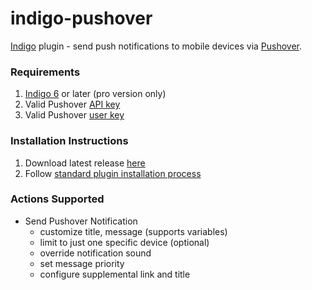 indigo-pushover
===============

[Indigo](http://www.indigodomo.com/) plugin  - send push notifications to mobile devices via [Pushover](http://www.pushover.net).

### Requirements

1. [Indigo 6](http://www.indigodomo.com/) or later (pro version only)
2. Valid Pushover [API key](https://pushover.net/apps/clone/indigo_domotics)
3. Valid Pushover [user key](https://pushover.net/faq#overview-what)

### Installation Instructions

1. Download latest release [here](https://github.com/IndigoDomotics/indigo-pushover/releases)
2. Follow [standard plugin installation process](http://bit.ly/1e1Vc7b)

### Actions Supported
* Send Pushover Notification
	* customize title, message (supports variables)
	* limit to just one specific device (optional)
	* override notification sound
	* set message priority
	* configure supplemental link and title

